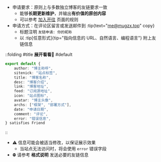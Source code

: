 <!-- 友链页面的“申请友链”要求 -->

- 申请要求：原则上与多数独立博客的友链要求一致
  - 能够**长期更新维护**，并输出**有价值的原创内容**
  - 可以参考 [加入开往](https://www.travellings.cn/docs/join.html) 页面的规则
- 申请方式：在评论区留言或发送邮件到 :tip{text="me@mugzx.top" copy}
  - 标题注明 `友链申请: 你的昵称`
  - 以 :tip[任意形式]{tip="指向信息的 URL、自然语言、编程语言"} 附上友链信息

::folding
#title
**展开看看👀**
#default
```ts
export default {
    author: "博主称呼",
    sitenick: "站点标签",
    title: "博客名称",
    desc: "博客介绍",
    link: "博客地址",
    feed: "订阅源地址",
    icon: "站点图标",
    avatar: "博主头像",
    archs: ["框架", "部署方式"],
    date: "申请日期",
    comment: "评论",
    error: "错误信息",
} satisfies Friend
```
::
- ⚠️ 信息可能会被适当修改，以保证展示效果
  - 当站点无法访问时，将会使用 `error` 错误字段
- ⛔ 请参考 **格式说明** 发送必要的友链信息
